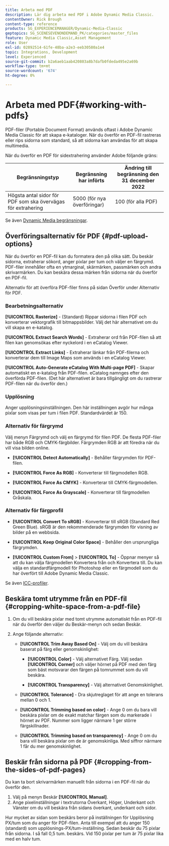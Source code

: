 ```yaml
---
title: Arbeta med PDF
description: Lär dig arbeta med PDF i Adobe Dynamic Media Classic.
contentOwner: Rick Brough
content-type: reference
products: SG_EXPERIENCEMANAGER/Dynamic-Media-Classic
geptopics: SG_SCENESEVENONDEMAND_PK/categories/master_files
feature: Dynamic Media Classic,Asset Management
role: User
exl-id: 02892514-61fe-48ba-a2e3-eeb30580a1e4
topic: Integrations, Development
level: Experienced
source-git-commit: b2a6aeb1aab420803a8b7dafb0fdeda495e2a69b
workflow-type: tm+mt
source-wordcount: '674'
ht-degree: 0%

---
```


# Arbeta med PDF{#working-with-pdfs}

PDF-filer (Portable Document Format) används oftast i Adobe Dynamic Media Classic för att skapa e-kataloger. När du överför en PDF-fil rastreras eller rips sidorna som standard, så att sidorna kan användas för att skapa multimedia.

När du överför en PDF för sidextrahering använder Adobe följande gräns:

| Begränsningstyp | Begränsning har införts | Ändring till begränsning den 31 december 2022 |
| --- | --- | --- |
| Högsta antal sidor för PDF som ska övervägas för extrahering | 5000 (för nya överföringar) | 100 (för alla PDF) |

Se även [Dynamic Media begränsningar](/help/using/limitations.md).

## Överföringsalternativ för PDF {#pdf-upload-options}

När du överför en PDF-fil kan du formatera den på olika sätt. Du beskär sidorna, extraherar sökord, anger pixlar per tum och väljer en färgrymd. PDF-filer innehåller ofta en ytmarginal, skärmärken, passmärken och andra skrivarmärken. Du kan beskära dessa märken från sidorna när du överför en PDF-fil.

Alternativ för att överföra PDF-filer finns på sidan Överför under Alternativ för PDF.

### Bearbetningsalternativ

**[!UICONTROL Rasterize]** - (Standard) Rippar sidorna i filen PDF och konverterar vektorgrafik till bitmappsbilder. Välj det här alternativet om du vill skapa en e-katalog.

**[!UICONTROL Extract Search Words]** - Extraherar ord från PDF-filen så att filen kan genomsökas efter nyckelord i en eCatalog Viewer.

**[!UICONTROL Extract Links]** - Extraherar länkar från PDF-filerna och konverterar dem till Image Maps som används i en eCatalog Viewer.

**[!UICONTROL Auto-Generate eCatalog With Multi-page PDF]** - Skapar automatiskt en e-katalog från PDF-filen. eCatalog namnges efter den överförda PDF-filen. (Det här alternativet är bara tillgängligt om du rastrerar PDF-filen när du överför den.)

### Upplösning

Anger upplösningsinställningen. Den här inställningen avgör hur många pixlar som visas per tum i filen PDF. Standardvärdet är 150.

### Alternativ för färgrymd

Välj menyn Färgrymd och välj en färgrymd för filen PDF. De flesta PDF-filer har både RGB och CMYK-färgbilder. Färgrymden RGB är att föredra när du vill visa bilden online.

* **[!UICONTROL Detect Automatically]** - Behåller färgrymden för PDF-filen.

* **[!UICONTROL Force As RGB]** - Konverterar till färgmodellen RGB.

* **[!UICONTROL Force As CMYK]** - Konverterar till CMYK-färgmodellen.

* **[!UICONTROL Force As Grayscale]** - Konverterar till färgmodellen Gråskala.

### Alternativ för färgprofil

* **[!UICONTROL Convert To sRGB]** - Konverterar till sRGB (Standard Red Green Blue). sRGB är den rekommenderade färgrymden för visning av bilder på en webbsida.

* **[!UICONTROL Keep Original Color Space]** - Behåller den ursprungliga färgrymden.

* **[!UICONTROL Custom From]** > **[!UICONTROL To]** - Öppnar menyer så att du kan välja färgmodellen Konvertera från och Konvertera till. Du kan välja en standardfärgmodell för Photoshop eller en färgmodell som du har överfört till Adobe Dynamic Media Classic.

Se även [ICC-profiler](/help/using/icc-profiles.md#icc_profiles).

## Beskära tomt utrymme från en PDF-fil {#cropping-white-space-from-a-pdf-file}

1. Om du vill beskära pixlar med tomt utrymme automatiskt från en PDF-fil när du överför den väljer du Beskär-menyn och sedan Beskär.
1. Ange följande alternativ:

   * **[!UICONTROL Trim Away Based On]** - Välj om du vill beskära baserat på färg eller genomskinlighet:

      * **[!UICONTROL Color]** - Välj alternativet Färg. Välj sedan **[!UICONTROL Corner]** och väljer hörnet på PDF med den färg som bäst motsvarar den färgen på tomrummet som du vill beskära.

      * **[!UICONTROL Transparency]** - Välj alternativet Genomskinlighet.

   * **[!UICONTROL Tolerance]** - Dra skjutreglaget för att ange en tolerans mellan 0 och 1.

   * **[!UICONTROL Trimming based on color]** - Ange 0 om du bara vill beskära pixlar om de exakt matchar färgen som du markerade i hörnet av PDF. Nummer som ligger närmare 1 ger större färgskillnader.

   * **[!UICONTROL Trimming based on transparency]** - Ange 0 om du bara vill beskära pixlar om de är genomskinliga. Med siffror närmare 1 får du mer genomskinlighet.

## Beskär från sidorna på PDF {#cropping-from-the-sides-of-pdf-pages}

Du kan ta bort skrivarmärken manuellt från sidorna i en PDF-fil när du överför den.

1. Välj på menyn Beskär **[!UICONTROL Manual]**.
1. Ange pixelinställningar i textrutorna Överkant, Höger, Underkant och Vänster om du vill beskära från sidans överkant, underkant och sidor.

Hur mycket av sidan som beskärs beror på inställningen för Upplösning PX/tum som du anger för PDF-filen. Anta till exempel att du anger 150 (standard) som upplösnings-PX/tum-inställning. Sedan beskär du 75 pixlar från sidorna. I så fall 0,5 tum. beskärs. Vid 150 pixlar per tum är 75 pixlar lika med en halv tum.
